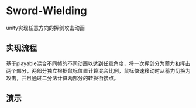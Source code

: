 # Sword-Wielding
unity实现任意方向的挥剑攻击动画
## 实现流程
基于playable混合不同帧的不同动画以达到任意角度，将一次挥剑分为蓄力和挥击两个部分，两部分独立根据鼠标位置计算混合比例，鼠标快速移动时从蓄力切换为攻击，并且通过二分法计算两部分的转换衔接点。
## 演示

